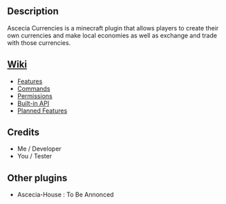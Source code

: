 ## Description

Ascecia Currencies is a minecraft plugin that allows players to create their own currencies and make local economies as well as exchange and trade with those currencies.

## [Wiki](https://github.com/RGG200/Ascecia-Currencies/wiki)

- [Features](https://github.com/RGG200/Ascecia-Currencies/wiki/Features)
- [Commands](https://github.com/RGG200/Ascecia-Currencies/wiki/Commands)
- [Permissions](https://github.com/RGG200/Ascecia-Currencies/wiki/Permissions)
- [Built-in API](https://github.com/RGG200/Ascecia-Currencies/wiki/API)
- [Planned Features](https://github.com/RGG200/Ascecia-Currencies/wiki/Planned-Features)

## Credits

- Me / Developer
- You / Tester

## Other plugins

- Ascecia-House : To Be Annonced
